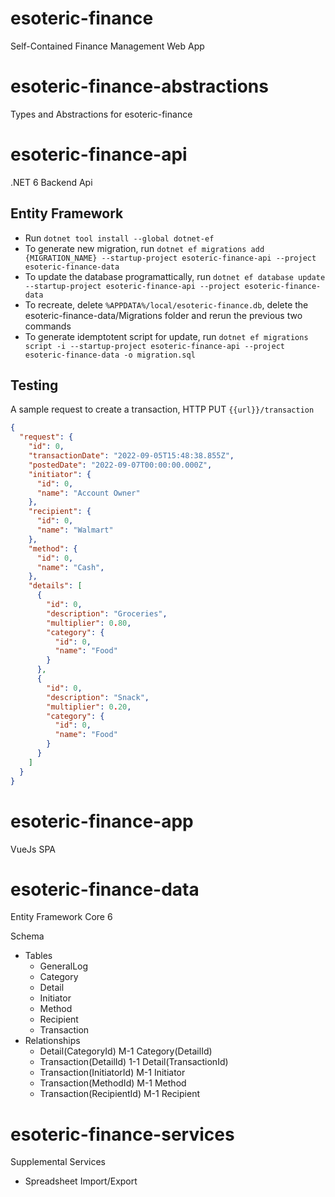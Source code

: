 # esoteric-finance

Self-Contained Finance Management Web App

# esoteric-finance-abstractions

Types and Abstractions for esoteric-finance

# esoteric-finance-api

.NET 6 Backend Api

## Entity Framework

- Run `dotnet tool install --global dotnet-ef`
- To generate new migration, run `dotnet ef migrations add {MIGRATION_NAME} --startup-project esoteric-finance-api --project esoteric-finance-data`
- To update the database programattically, run `dotnet ef database update --startup-project esoteric-finance-api --project esoteric-finance-data`
- To recreate, delete `%APPDATA%/local/esoteric-finance.db`, delete the esoteric-finance-data/Migrations folder and rerun the previous two commands
- To generate idemptotent script for update, run `dotnet ef migrations script -i --startup-project esoteric-finance-api --project esoteric-finance-data -o migration.sql` 

## Testing

A sample request to create a transaction, HTTP PUT `{{url}}/transaction`
``` json
{
  "request": {
    "id": 0,
    "transactionDate": "2022-09-05T15:48:38.855Z",
    "postedDate": "2022-09-07T00:00:00.000Z",
    "initiator": {
      "id": 0,
      "name": "Account Owner"
    },
    "recipient": {
      "id": 0,
      "name": "Walmart"
    },
    "method": {
      "id": 0,
      "name": "Cash",
    },
    "details": [
      {
        "id": 0,
        "description": "Groceries",
        "multiplier": 0.80,
        "category": {
          "id": 0,
          "name": "Food"
        }
      },
      {
        "id": 0,
        "description": "Snack",
        "multiplier": 0.20,
        "category": {
          "id": 0,
          "name": "Food"
        }
      }
    ]
  }
}
```

# esoteric-finance-app

VueJs SPA

# esoteric-finance-data

Entity Framework Core 6 

Schema

- Tables
    - GeneralLog
    - Category
    - Detail
    - Initiator
    - Method
    - Recipient
    - Transaction
- Relationships
    - Detail(CategoryId) M-1 Category(DetailId)
    - Transaction(DetailId) 1-1 Detail(TransactionId)
    - Transaction(InitiatorId) M-1 Initiator
    - Transaction(MethodId) M-1 Method
    - Transaction(RecipientId) M-1 Recipient

# esoteric-finance-services

Supplemental Services

- Spreadsheet Import/Export